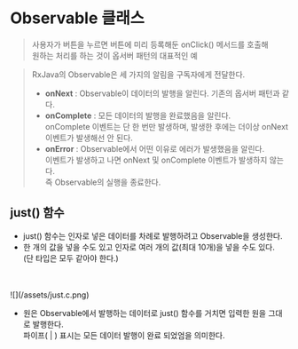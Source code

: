 # Observable 클래스

> 사용자가 버튼을 누르면 버튼에 미리 등록해둔 onClick() 메서드를 호출해  
원하는 처리를 하는 것이 옵서버 패턴의 대표적인 예  

> RxJava의 Observable은 세 가지의 알림을 구독자에게 전달한다.
> * **onNext** : Observable이 데이터의 발행을 알린다. 기존의 옵서버 패턴과 같다.
> * **onComplete** : 모든 데이터의 발행을 완료했음을 알린다.  
onComplete 이벤트는 단 한 번만 발생하며, 발생한 후에는 더이상 onNext 이벤트가 발생해선 안 된다.
> * **onError** : Observable에서 어떤 이유로 에러가 발생했음을 알린다.  
이벤트가 발생하고 나면 onNext 및 onComplete 이벤트가 발생하지 않는다.  
즉 Observable의 실행을 종료한다.  


## just() 함수

* just() 함수는 인자로 넣은 데이터를 차례로 발행하려고 Observable을 생성한다.
* 한 개의 값을 넣을 수도 있고 인자로 여러 개의 값(최대 10개)을 넣을 수도 있다.  
(단 타입은 모두 같아야 한다.)
</br>
</br>
![](/assets/just.c.png)

* 원은 Observable에서 발행하는 데이터로 just() 함수를 거치면 입력한 원을 그대로 발행한다.  
파이프( | ) 표시는 모든 데이터 발행이 완료 되었엄을 의미한다.